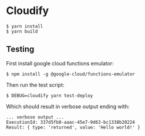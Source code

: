 # Cloudify

```
$ yarn install
$ yarn build
```

## Testing

First install google cloud functions emulator:

```
$ npm install -g @google-cloud/functions-emulator
```

Then run the test script:

```
$ DEBUG=cloudify yarn test-deploy
```

Which should result in verbose output ending with:

```
... verbose output ...
ExecutionId: 337d5fb8-aaac-45e7-9d63-bc1338b20224
Result: { type: 'returned', value: 'Hello world!' }
```
